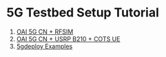 # 5G Testbed Setup Tutorial


1. <a href="https://github.com/venkatmanavarthi/5g_testbed_tutorial/tree/main/cots_ue_5g">OAI 5G CN + RFSIM</a>
2. <a href="https://github.com/venkatmanavarthi/5g_testbed_tutorial/tree/main/simulated_ue_5g">OAI 5G CN + USRP B210 + COTS UE</a>
3. <a href="https://github.com/venkatmanavarthi/5g_testbed_tutorial/tree/main/5gdeploy">5gdeploy Examples</a>
